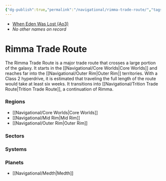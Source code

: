 ```yaml
---
{"dg-publish":true,"permalink":"/navigational/rimma-trade-route/","tags":["map","midrim","hyperlane","core","colonies","innerrim","expansion","outerrim"]}
---
```


- [When Eden Was Lost (Ao3)](https://archiveofourown.org/works/19334440/chapters/45992584)
- *No other names on record*
# Rimma Trade Route

The Rimma Trade Route is a major trade route that crosses a large portion of the galaxy. It starts in the [[Navigational/Core Worlds\|Core Worlds]] and reaches far into the [[Navigational/Outer Rim\|Outer Rim]] territories. With a Class 2 hyperdrive, it is estimated that traveling the full length of the route would take at least six weeks. It transitions into [[Navigational/Trition Trade Route\|Trition Trade Route]], a continuation of Rimma. 

### Regions
- [[Navigational/Core Worlds\|Core Worlds]]
- [[Navigational/Mid Rim\|Mid Rim]]
- [[Navigational/Outer Rim\|Outer Rim]]

### Sectors

### Systems

### Planets
- [[Navigational/Medth\|Medth]]

